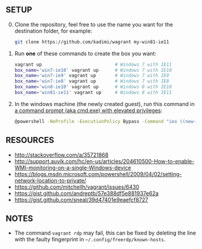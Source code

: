 ## SETUP

0. Clone the repository, feel free to use the name you want for the destination folder, for example:
    ```sh
    git clone https://github.com/kadimi/wagrant my-win81-ie11
    ```
0. Run **one** of these commands to create the box you want:
   ```sh
   vagrant up                           # Windows 7 with IE11
   box_name='win7-ie10' vagrant up      # Windows 7 with IE10 
   box_name='win7-ie9' vagrant up       # Windows 7 with IE9 
   box_name='win7-ie8' vagrant up       # Windows 7 with IE8 
   box_name='win8-ie10' vagrant up      # Windows 8 with IE10 
   box_name='win81-ie11' vagrant up     # Windows 8 with IE11 
   ```
0. In the windows machine (the newly created guest), run this command in [a command prompt (aka cmd.exe) with elevated privileges](https://technet.microsoft.com/en-us/library/cc947813(v=ws.10).aspx):
    ```sh
    @powershell -NoProfile -ExecutionPolicy Bypass -Command "iex ((new-object net.webclient).DownloadString('https://is.gd/wagrant'))"
    ```

## RESOURCES

- http://stackoverflow.com/a/35721868
- http://support.auvik.com/hc/en-us/articles/204610500-How-to-enable-WMI-monitoring-on-a-single-Windows-device
- https://blogs.msdn.microsoft.com/powershell/2009/04/02/setting-network-location-to-private/
- https://github.com/mitchellh/vagrant/issues/6430
- https://gist.github.com/andreptb/57e388df5e881937e62a
- https://gist.github.com/sneal/39d47401e9eaefcf8727

## NOTES

- The command `vagrant rdp` may fail, this can be fixed by deleting the line with the faulty fingerprint in `~/.config/freerdp/known-hosts`. 
